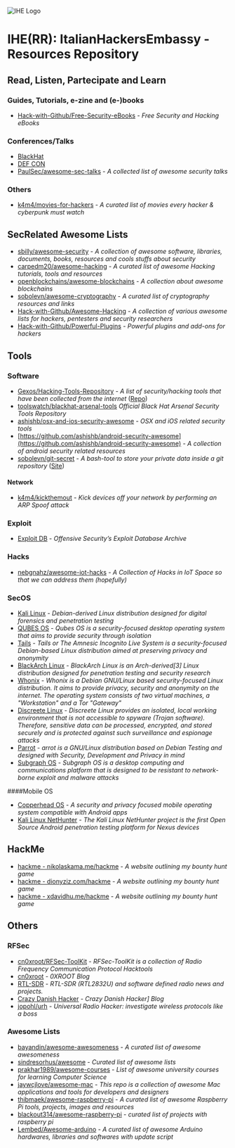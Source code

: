 ![IHE Logo](https://avatars1.githubusercontent.com/u/36404468?s=100)

# IHE(RR): ItalianHackersEmbassy - Resources Repository

[comment]: # "## Italian Resources"

[comment]: # "* ???"


## Read, Listen, Partecipate and Learn

[comment]: # "### Sites, Blogs and Forums"

### Guides, Tutorials, e-zine and (e-)books
* [Hack-with-Github/Free-Security-eBooks](https://github.com/Hack-with-Github/Free-Security-eBooks) - *Free Security and Hacking eBooks*

[comment]: # "### Presentation Repositories"

[comment]: # "### To Follow"

### Conferences/Talks
* [BlackHat](http://www.blackhat.com)
* [DEF CON](https://www.defcon.org)
* [PaulSec/awesome-sec-talks](https://github.com/PaulSec/awesome-sec-talks) - *A collected list of awesome security talks*

### Others
* [k4m4/movies-for-hackers](https://github.com/k4m4/movies-for-hackers) - *A curated list of movies every hacker & cyberpunk must watch*

## SecRelated Awesome Lists
* [sbilly/awesome-security](https://github.com/sbilly/awesome-security) - *A collection of awesome software, libraries, documents, books, resources and cools stuffs about security*
* [carpedm20/awesome-hacking](https://github.com/carpedm20/awesome-hacking) - *A curated list of awesome Hacking tutorials, tools and resources*
* [openblockchains/awesome-blockchains](https://github.com/openblockchains/awesome-blockchains) - *A collection about awesome blockchains*
* [sobolevn/awesome-cryptography](https://github.com/sobolevn/awesome-cryptography) - *A curated list of cryptography resources and links*
* [Hack-with-Github/Awesome-Hacking](https://github.com/Hack-with-Github/Awesome-Hacking) - *A collection of various awesome lists for hackers, pentesters and security researchers*
* [Hack-with-Github/Powerful-Plugins](https://github.com/Hack-with-Github/Powerful-Plugins) - *Powerful plugins and add-ons for hackers*

## Tools
### Software
* [Gexos/Hacking-Tools-Repository](http://gexos.github.io/Hacking-Tools-Repository/) - *A list of security/hacking tools that have been collected from the internet* ([Repo](https://github.com/Gexos/Hacking-Tools-Repository))
* [toolswatch/blackhat-arsenal-tools](https://github.com/toolswatch/blackhat-arsenal-tools) *Official Black Hat Arsenal Security Tools Repository*
* [ashishb/osx-and-ios-security-awesome](https://github.com/ashishb/osx-and-ios-security-awesome) - *OSX and iOS related security tools*
* [https://github.com/ashishb/android-security-awesome](https://github.com/ashishb/android-security-awesome) - *A collection of android security related resources*
* [sobolevn/git-secret](https://github.com/sobolevn/git-secret) - *A bash-tool to store your private data inside a git repository* ([Site](http://git-secret.io))

#### Network
* [k4m4/kickthemout](https://github.com/k4m4/kickthemout) - *Kick devices off your network by performing an ARP Spoof attack*

### Exploit
* [Exploit DB](https://www.exploit-db.com) - *Offensive Security’s Exploit Database Archive*

### Hacks
* [nebgnahz/awesome-iot-hacks](https://github.com/nebgnahz/awesome-iot-hacks) - *A Collection of Hacks in IoT Space so that we can address them (hopefully)*

### SecOS
* [Kali Linux](https://www.kali.org) -  *Debian-derived Linux distribution designed for digital forensics and penetration testing*
* [QUBES OS](https://www.qubes-os.org) - *Qubes OS is a security-focused desktop operating system that aims to provide security through isolation*
* [Tails](https://tails.boum.org) - *Tails or The Amnesic Incognito Live System is a security-focused Debian-based Linux distribution aimed at preserving privacy and anonymity*
* [BlackArch Linux](https://blackarch.org) - *BlackArch Linux is an Arch-derived[3] Linux distribution designed for penetration testing and security research*
* [Whonix](https://www.whonix.org) - *Whonix is a Debian GNU/Linux based security-focused Linux distribution. It aims to provide privacy, security and anonymity on the internet. The operating system consists of two virtual machines, a "Workstation" and a Tor "Gateway"*
* [Discreete Linux](https://www.discreete-linux.org/) - *Discreete Linux provides an isolated, local working environment that is not accessible to spyware (Trojan software). Therefore, sensitive data can be processed, encrypted, and stored securely and is protected against such surveillance and espionage attacks*
* [Parrot](https://www.parrotsec.org) - *arrot is a GNU/Linux distribution based on Debian Testing and designed with Security, Development and Privacy in mind*
* [Subgraph OS](https://subgraph.com) - *Subgraph OS is a desktop computing and communications platform that is designed to be resistant to network-borne exploit and malware attacks*

####Mobile OS
* [Copperhead OS](https://copperhead.co) - *A security and privacy focused mobile operating system compatible with Android apps*
* [Kali Linux NetHunter](https://www.kali.org/kali-linux-nethunter/) - *The Kali Linux NetHunter project is the first Open Source Android penetration testing platform for Nexus devices*


[comment]: # "### Mobile"

[comment]: # "### Hardware"


## HackMe
* [hackme - nikolaskama.me/hackme](https://nikolaskama.me/hackme/) - *A website outlining my bounty hunt game*
* [hackme - dionyziz.com/hackme](https://dionyziz.com/hackme/) - *A website outlining my bounty hunt game*
* [hackme - xdavidhu.me/hackme](https://xdavidhu.me/hackme/) - *A website outlining my bounty hunt game*

## Others
### RFSec
* [cn0xroot/RFSec-ToolKit](https://github.com/cn0xroot/RFSec-ToolKit) - *RFSec-ToolKit is a collection of Radio Frequency Communication Protocol Hacktools*
* [cn0xroot](https://cn0xroot.com) - *0XROOT Blog*
* [RTL-SDR](https://www.rtl-sdr.com) - *RTL-SDR (RTL2832U) and software defined radio news and projects.*
* [Crazy Danish Hacker](https://www.crazydanishhacker.com) - *Crazy Danish Hacker] Blog*
* [jopohl/urh](https://github.com/jopohl/urh) - *Universal Radio Hacker: investigate wireless protocols like a boss*

### Awesome Lists
* [bayandin/awesome-awesomeness](https://github.com/bayandin/awesome-awesomeness) - *A curated list of awesome awesomeness*
* [sindresorhus/awesome](https://github.com/sindresorhus/awesome) - *Curated list of awesome lists*
* [prakhar1989/awesome-courses](https://github.com/prakhar1989/awesome-courses) - *List of awesome university courses for learning Computer Science*
* [jaywcjlove/awesome-mac](https://github.com/jaywcjlove/awesome-mac#security-tools) - *This repo is a collection of awesome Mac applications and tools for developers and designers*
* [thibmaek/awesome-raspberry-pi](https://github.com/thibmaek/awesome-raspberry-pi) - *A curated list of awesome Raspberry Pi tools, projects, images and resources*
* [blackout314/awesome-raspberry-pi](https://github.com/blackout314/awesome-raspberry-pi) - *curated list of projects with raspberry pi*
* [Lembed/Awesome-arduino](https://github.com/Lembed/Awesome-arduino) - *A curated list of awesome Arduino hardwares, libraries and softwares with update script*